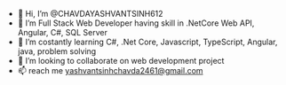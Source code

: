 - 👋 Hi, I’m @CHAVDAYASHVANTSINH612
- 👀 I’m Full Stack Web Developer having skill in .NetCore Web API, Angular, C#, SQL Server
- 🌱 I’m costantly learning C#, .Net Core,  Javascript, TypeScript, Angular, java, problem solving 
- 💞️ I’m looking to collaborate on web development  project 
- 📫 reach me yashvantsinhchavda2461@gmail.com

<!---
CHAVDAYASHVANTSINH612/CHAVDAYASHVANTSINH612 is a ✨ special ✨ repository because its `README.md` (this file) appears on your GitHub profile.
You can click the Preview link to take a look at your changes.
--->

